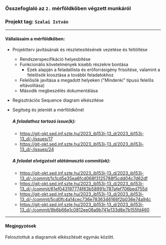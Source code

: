### Összefoglaló az `2.` mérföldkőben végzett munkáról

### Projekt tag: `Szalai István`

___

#### Vállalásaim a mérföldkőben: 
 - Projektterv javításának és részletesítésének vezetése és feltöltése
   - Rendszerspecifikáció helyesbítése
   - Funkcionális követelmények kisebb részekre bontása
     - Ezek alapján a feladatlista és erőforrásigény frissítése, valamint a felelősök kiosztása a további feladatokhoz
   - Felelősök javítása a megadott helyeken ("Mindenki" típusú felelős eltávolítása)
   - Második megbeszélés dokumentálása
 - Regisztrációs Sequence diagram elkészítése
 - Segítség és jelenlét a mérföldkőnél

    ##### A feladathoz tartozó issue(k):

     - https://git-okt.sed.inf.szte.hu/2023_ib153i-13_d/2023_ib153i-13_d/-/issues/17
     - https://git-okt.sed.inf.szte.hu/2023_ib153i-13_d/2023_ib153i-13_d/-/issues/24

    ##### A feladat elvégzését alátámasztó commit(ok):

     - https://git-okt.sed.inf.szte.hu/2023_ib153i-13_d/2023_ib153i-13_d/-/commit/1c1cd5e35ea6fcd068f3125788f5cdd04c7d62df
     - https://git-okt.sed.inf.szte.hu/2023_ib153i-13_d/2023_ib153i-13_d/-/commit/61ef043197774f63b58991c787afef706bed755d
     - https://git-okt.sed.inf.szte.hu/2023_ib153i-13_d/2023_ib153i-13_d/-/commit/5cd0fc4a14cec736e7836346166f2b036e74a94c
     - https://git-okt.sed.inf.szte.hu/2023_ib153i-13_d/2023_ib153i-13_d/-/commit/9b6b66e1c0812ee08a9b741e133d8e7b155fd460
___


#### Megjegyzések

Felosztottuk a diagramok elkészítését egymás között.
